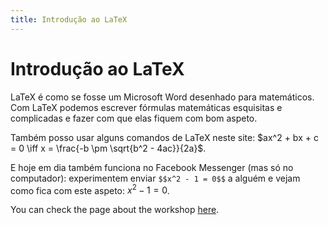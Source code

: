 ```yaml
---
title: Introdução ao LaTeX
---
```


# Introdução ao LaTeX

LaTeX é como se fosse um Microsoft Word desenhado para matemáticos. Com LaTeX podemos escrever fórmulas matemáticas esquisitas e complicadas e fazer com que elas fiquem com bom aspeto.

Também posso usar alguns comandos de LaTeX neste site: $ax^2 + bx + c = 0 \iff x = \frac{-b \pm \sqrt{b^2 - 4ac}}{2a}$.

E hoje em dia também funciona no Facebook Messenger (mas só no computador): experimentem enviar `$$x^2 - 1 = 0$$` a alguém e vejam como fica com este aspeto: $x^2 - 1 = 0$.
  
You can check the page about the workshop [here](https://mathspp.com/workshops/intro-latex).